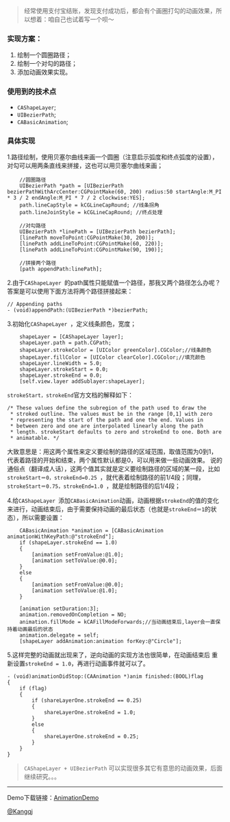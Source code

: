 > 经常使用支付宝结账，发现支付成功后，都会有个画圈打勾的动画效果，所以想着：咱自己也试着写一个呗～

### 实现方案：

1. 绘制一个圆圈路径；
2. 绘制一个对勾的路径；
3. 添加动画效果实现。

### 使用到的技术点
- `CAShapeLayer`;
- `UIBezierPath`;
- `CABasicAnimation`;

### 具体实现

1.路径绘制，使用贝塞尔曲线来画一个圆圈（注意启示弧度和终点弧度的设置），对勾可以用两条直线来拼接，这也可以用贝塞尔曲线来画；

```
    //圆圈路径
    UIBezierPath *path = [UIBezierPath bezierPathWithArcCenter:CGPointMake(60, 200) radius:50 startAngle:M_PI * 3 / 2 endAngle:M_PI * 7 / 2 clockwise:YES];
    path.lineCapStyle = kCGLineCapRound; //线条拐角
    path.lineJoinStyle = kCGLineCapRound; //终点处理
    
    //对勾路径
    UIBezierPath *linePath = [UIBezierPath bezierPath];
    [linePath moveToPoint:CGPointMake(30, 200)];
    [linePath addLineToPoint:CGPointMake(60, 220)];
    [linePath addLineToPoint:CGPointMake(90, 190)];

    //拼接两个路径
    [path appendPath:linePath];
```

2.由于`CAShapeLayer `的path属性只能赋值一个路径，那我又两个路径怎么办呢？
答案是可以使用下面方法将两个路径拼接起来：

```
// Appending paths
- (void)appendPath:(UIBezierPath *)bezierPath;
```

3.初始化`CAShapeLayer `，定义线条颜色，宽度；

```
    shapeLayer = [CAShapeLayer layer];
    shapeLayer.path = path.CGPath;
    shapeLayer.strokeColor = [UIColor greenColor].CGColor;//线条颜色
    shapeLayer.fillColor = [UIColor clearColor].CGColor;//填充颜色
    shapeLayer.lineWidth = 5.0;
    shapeLayer.strokeStart = 0.0;
    shapeLayer.strokeEnd = 0.0;
    [self.view.layer addSublayer:shapeLayer];
```
`strokeStart，strokeEnd`官方文档的解释如下：

```
/* These values define the subregion of the path used to draw the
 * stroked outline. The values must be in the range [0,1] with zero
 * representing the start of the path and one the end. Values in
 * between zero and one are interpolated linearly along the path
 * length. strokeStart defaults to zero and strokeEnd to one. Both are
 * animatable. */
```

大致意思是：用这两个属性来定义要绘制的路径的区域范围，取值范围为0到1，代表着路径的开始和结束，两个属性默认都是0，可以用来做一些动画效果。
说的通俗点（翻译成人话），这两个值其实就是定义要绘制路径的区域的某一段，比如`strokeStart＝0，strokeEnd=0.25 `，就代表着绘制路径的前1/4段；同理，`strokeStart＝0.75，strokeEnd=1.0 `，就是绘制路径的后1/4段；

4.给`CAShapeLayer `添加`CABasicAnimation`动画，动画根据`strokeEnd`的值的变化来进行，动画结束后，由于需要保持动画的最后状态（也就是`strokeEnd＝1`的状态），所以需要设置：

```
    CABasicAnimation *animation = [CABasicAnimation animationWithKeyPath:@"strokeEnd"];
    if (shapeLayer.strokeEnd == 1.0)
    {
        [animation setFromValue:@1.0];
        [animation setToValue:@0.0];
    }
    else
    {
        [animation setFromValue:@0.0];
        [animation setToValue:@1.0];
    }
    
    [animation setDuration:3];
    animation.removedOnCompletion = NO;
    animation.fillMode = kCAFillModeForwards;//当动画结束后,layer会一直保持着动画最后的状态
    animation.delegate = self;
    [shapeLayer addAnimation:animation forKey:@"Circle"];
```

5.这样完整的动画就出现来了，逆向动画的实现方法也很简单，在动画结束后
重新设置`strokeEnd = 1.0`，再进行动画事件就可以了。

```
- (void)animationDidStop:(CAAnimation *)anim finished:(BOOL)flag
{
    if (flag)
    {
        if (shareLayerOne.strokeEnd == 0.25)
        {
            shareLayerOne.strokeEnd = 1.0;
        }
        else
        {
            shareLayerOne.strokeEnd = 0.25;
        }
    }
}
```

> `CAShapeLayer + UIBezierPath` 可以实现很多其它有意思的动画效果，后面继续研究。。。


***

Demo下载链接：[AnimationDemo](https://github.com/Kangqj/Demo/tree/master/AnimationDemo)

[@Kangqj](http://www.jianshu.com/users/1161c7b62af8/latest_articles)